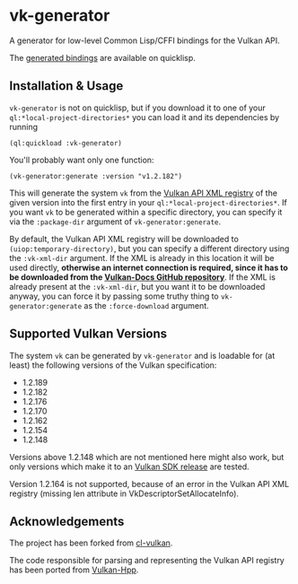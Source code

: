 # vk-generator
A generator for low-level Common Lisp/CFFI bindings for the Vulkan API.

The [generated bindings](https://github.com/JolifantoBambla/vk) are available on quicklisp.

## Installation & Usage
`vk-generator` is not on quicklisp, but if you download it to one of your `ql:*local-project-directories*` you can load it and its dependencies by running
 
    (ql:quickload :vk-generator)

You'll probably want only one function:

    (vk-generator:generate :version "v1.2.182")

This will generate the system `vk` from the [Vulkan API XML registry](https://github.com/KhronosGroup/Vulkan-Docs) of the given version into the first entry 
in your `ql:*local-project-directories*`.
If you want `vk` to be generated within a specific directory, you can specify it via the `:package-dir` argument of `vk-generator:generate`.

By default, the Vulkan API XML registry will be downloaded to `(uiop:temporary-directory)`, but you can specify a different directory using the `:vk-xml-dir` argument.
If the XML is already in this location it will be used directly, **otherwise an internet connection is required, since it has to be downloaded from the [Vulkan-Docs GitHub repository](https://github.com/KhronosGroup/Vulkan-Docs)**.
If the XML is already present at the `:vk-xml-dir`, but you want it to be downloaded anyway, you can force it by passing some truthy thing to `vk-generator:generate` as the `:force-download` argument.

## Supported Vulkan Versions
The system `vk` can be generated by `vk-generator` and is loadable for (at least) the following versions of the Vulkan specification:

* 1.2.189
* 1.2.182
* 1.2.176
* 1.2.170
* 1.2.162
* 1.2.154
* 1.2.148

Versions above 1.2.148 which are not mentioned here might also work, but only versions which make it to an [Vulkan SDK release](https://vulkan.lunarg.com/sdk/home) are tested.

Version 1.2.164 is not supported, because of an error in the Vulkan API XML registry (missing len attribute in VkDescriptorSetAllocateInfo).

## Acknowledgements

The project has been forked from [cl-vulkan](https://github.com/3b/cl-vulkan).

The code responsible for parsing and representing the Vulkan API registry has been ported from [Vulkan-Hpp](https://github.com/KhronosGroup/Vulkan-Hpp).
